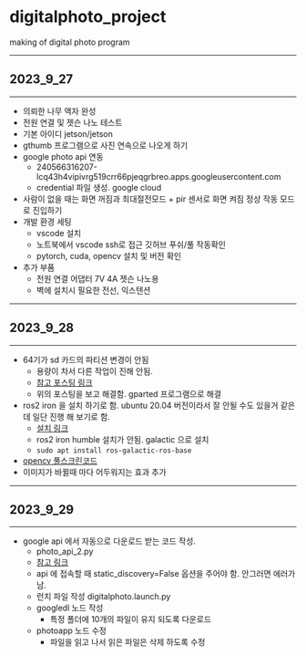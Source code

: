 # digitalphoto_project
making of digital photo program

- - -
## 2023_9_27
- - -
* 의뢰한 나무 액자 완성
* 전원 연결 및 젯슨 나노 테스트
* 기본 아이디 jetson/jetson
* gthumb 프로그램으로 사진 연속으로 나오게 하기 
* google photo api 연동 
  * 240566316207-lcq43h4vipivrg519crr66pjeqgrbreo.apps.googleusercontent.com
  * credential 파일 생성. google cloud
* 사람이 없을 때는 화면 꺼짐과 최대절전모드 + pir 센서로 화면 켜짐 정상 작동 모드로 진입하기
* 개발 환경 세팅
  * vscode 설치
  * 노트북에서 vscode ssh로 접근 깃허브 푸쉬/풀 작동확인
  * pytorch, cuda, opencv 설치 및 버전 확인 
* 추가 부품 
  * 전원 연결 어댑터 7V 4A 젯슨 나노용
  * 벽에 설치시 필요한 전선, 익스텐션

- - -
## 2023_9_28
- - -
* 64기가 sd 카드의 파티션 변경이 안됨
  * 용량이 차서 다른 작업이 진해 안됨.
  * [참고 포스팅 링크](https://askubuntu.com/questions/345343/gparted-unable-to-satisfy-all-constraints-on-the-partition/345766#345766)
  * 위의 포스팅을 보고 해결함. gparted 프로그램으로 해결
* ros2 iron 을 설치 하기로 함. ubuntu 20.04 버전이라서 잘 안될 수도 있을거 같은데 일단 진행 해 보기로 함.
  * [설치 링크](https://docs.ros.org/en/iron/Installation/Ubuntu-Install-Debians.html)
  * ros2 iron humble 설치가 안됨. galactic 으로 설치
  * `sudo apt install ros-galactic-ros-base`
* [opencv 풀스크린코드](https://gist.github.com/ronekko/dc3747211543165108b11073f929b85e)
* 이미지가 바뀔때 마다 어두워지는 효과 추가


- - -
## 2023_9_29
- - -
* google api 에서 자동으로 다운로드 받는 코드 작성. 
  * photo_api_2.py
  * [참고 링크](https://m.blog.naver.com/PostView.naver?isHttpsRedirect=true&blogId=eziya76&logNo=221340903346)
  * api 에 접속할 때 static_discovery=False 옵션을 주어야 함. 안그러면 에러가 남.
  * 런치 파일 작성 digitalphoto.launch.py
  * googledl 노드 작성
    * 특정 폴더에 10개의 파일이 유지 되도록 다운로드
  * photoapp 노드 수정
    * 파일을 읽고 나서 읽은 파일은 삭제 하도록 수정 